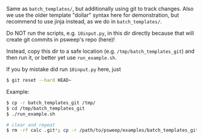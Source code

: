 Same as `batch_templates/`, but additionally using git to track changes. Also
we use the older template "dollar" syntax here for demonstration, but recommend
to use jinja instead, as we do in `batch_templates/`.

Do NOT run the scripts, e.g. `10input.py`, in this dir directly because that
will create git commits in psweep's repo (here)!

Instead, copy this dir to a safe location (e.g. `/tmp/batch_templates_git`) and then
run it, or better yet use `run_example.sh`.

If you by mistake did run `10input.py` here, just

```sh
$ git reset --hard HEAD~
```

Example:

```sh
$ cp -r batch_templates_git /tmp/
$ cd /tmp/batch_templates_git
$ ./run_example.sh

# clear and repeat
$ rm -rf calc .git*; cp -r /path/to/psweep/examples/batch_templates_git/* .; ./run_example.sh
```
